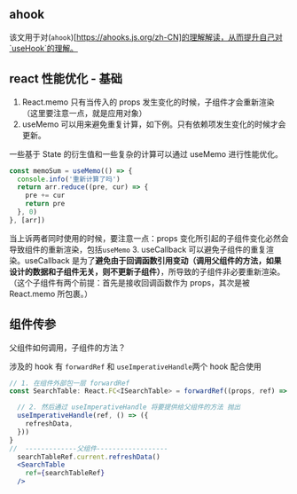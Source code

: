 ## ahook
该文用于对(`ahook`)[https://ahooks.js.org/zh-CN]的理解解读，从而提升自己对`useHook`的理解。



## react 性能优化 - 基础
1. React.memo
只有当传入的 props 发生变化的时候，子组件才会重新渲染（这里要注意一点，就是应用对象）
2. useMemo
可以用来避免重复计算，如下例。只有依赖项发生变化的时候才会更新。

一些基于 State 的衍生值和一些复杂的计算可以通过 useMemo 进行性能优化。
```js
const memoSum = useMemo(() => {
  console.info('重新计算了吗')
  return arr.reduce((pre, cur) => {
    pre += cur
    return pre
  }, 0)
}, [arr])
```
当上诉两者同时使用的时候，要注意一点：props 变化所引起的子组件变化必然会导致组件的重新渲染，包括`useMemo`
3. useCallback
可以避免子组件的重复渲染。useCallback 是为了**避免由于回调函数引用变动（调用父组件的方法，如果设计的数据和子组件无关，则不更新子组件）**，所导致的子组件非必要重新渲染。（这个子组件有两个前提：首先是接收回调函数作为 props，其次是被 React.memo 所包裹。）


## 组件传参
父组件如何调用，子组件的方法？

涉及的 hook 有 `forwardRef` 和 `useImperativeHandle`两个 hook 配合使用
```jsx
// 1. 在组件外部包一层 forwardRef
const SearchTable: React.FC<ISearchTable> = forwardRef((props, ref) => {

  // 2. 然后通过 useImperativeHandle 将要提供给父组件的方法 抛出
  useImperativeHandle(ref, () => ({
    refreshData,
  }))
}
//  -------------父组件------------------
  searchTableRef.current.refreshData()
  <SearchTable
    ref={searchTableRef}
  />
```